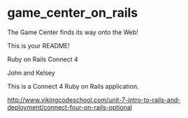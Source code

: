 game_center_on_rails
====================

The Game Center finds its way onto the Web!

This is your README!

Ruby on Rails Connect 4

John and Kelsey

This is a Connect 4 Ruby on Rails application.

http://www.vikingcodeschool.com/unit-7-intro-to-rails-and-deployment/connect-four-on-rails-optional